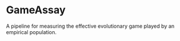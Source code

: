 # GameAssay
A pipeline for measuring the effective evolutionary game played by an empirical population.
